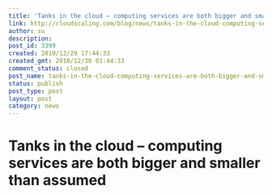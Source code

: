 ```yaml
---
title: 'Tanks in the cloud – computing services are both bigger and smaller than assumed'
link: http://cloudscaling.com/blog/news/tanks-in-the-cloud-computing-services-are-both-bigger-and-smaller-than-assumed/
author: su
description: 
post_id: 3399
created: 2010/12/29 17:44:33
created_gmt: 2010/12/30 01:44:33
comment_status: closed
post_name: tanks-in-the-cloud-computing-services-are-both-bigger-and-smaller-than-assumed
status: publish
post_type: post
layout: post
category: news
---
```


# Tanks in the cloud – computing services are both bigger and smaller than assumed

